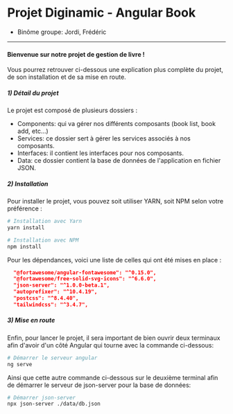 # Projet Diginamic - Angular Book

- Binôme groupe: Jordi, Frédéric

---

#### Bienvenue sur notre projet de gestion de livre !

Vous pourrez retrouver ci-dessous une explication plus complète du projet, de son installation et de sa mise en route.

##### 1) Détail du projet

Le projet est composé de plusieurs dossiers :

- Components: qui va gérer nos différents composants (book list, book add, etc...)
- Services: ce dossier sert à gérer les services associés à nos composants.
- Interfaces: il contient les interfaces pour nos composants.
- Data: ce dossier contient la base de données de l'application en fichier JSON.

##### 2) Installation

Pour installer le projet, vous pouvez soit utiliser YARN, soit NPM selon votre préférence :

```bash
# Installation avec Yarn
yarn install

# Installation avec NPM
npm install
```

Pour les dépendances, voici une liste de celles qui ont été mises en place :

```json
  "@fortawesome/angular-fontawesome": "^0.15.0",
  "@fortawesome/free-solid-svg-icons": "^6.6.0",
  "json-server": "^1.0.0-beta.1",
  "autoprefixer": "^10.4.19",
  "postcss": "^8.4.40",
  "tailwindcss": "^3.4.7",
```

##### 3) Mise en route

Enfin, pour lancer le projet, il sera important de bien ouvrir deux terminaux afin d'avoir d'un côté Angular qui tourne avec la commande ci-dessous:

```bash
# Démarrer le serveur angular
ng serve
```

Ainsi que cette autre commande ci-dessous sur le deuxième terminal afin de démarrer le serveur de json-server pour la base de données:

```bash
# Démarrer json-server
npx json-server ./data/db.json
```
